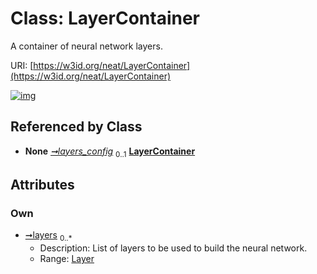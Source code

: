 
# Class: LayerContainer


A container of neural network layers.

URI: [https://w3id.org/neat/LayerContainer](https://w3id.org/neat/LayerContainer)


[![img](https://yuml.me/diagram/nofunky;dir:TB/class/[Layer]<layers%200..*-++[LayerContainer],[TFKerasParams]++-%20layers_config%200..1>[LayerContainer],[TFKerasParams],[Layer])](https://yuml.me/diagram/nofunky;dir:TB/class/[Layer]<layers%200..*-++[LayerContainer],[TFKerasParams]++-%20layers_config%200..1>[LayerContainer],[TFKerasParams],[Layer])

## Referenced by Class

 *  **None** *[➞layers_config](tFKerasParams__layers_config.md)*  <sub>0..1</sub>  **[LayerContainer](LayerContainer.md)**

## Attributes


### Own

 * [➞layers](layerContainer__layers.md)  <sub>0..\*</sub>
     * Description: List of layers to be used to build the neural network.
     * Range: [Layer](Layer.md)
